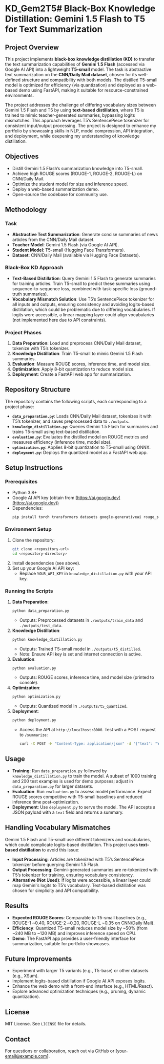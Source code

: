 # KD_Gem2T5# Black-Box Knowledge Distillation: Gemini 1.5 Flash to T5 for Text Summarization

## Project Overview
This project implements **black-box knowledge distillation (KD)** to transfer the text summarization capabilities of **Gemini 1.5 Flash** (accessed via Google AI API) into a lightweight **T5-small** model. The task is abstractive text summarization on the **CNN/Daily Mail dataset**, chosen for its well-defined structure and compatibility with both models. The distilled T5-small model is optimized for efficiency (via quantization) and deployed as a web-based demo using FastAPI, making it suitable for resource-constrained environments.

The project addresses the challenge of differing vocabulary sizes between Gemini 1.5 Flash and T5 by using **text-based distillation**, where T5 is trained to mimic teacher-generated summaries, bypassing logits mismatches. This approach leverages T5’s SentencePiece tokenizer for consistent input/output processing. The project is designed to enhance my portfolio by showcasing skills in NLP, model compression, API integration, and deployment, while deepening my understanding of knowledge distillation.

## Objectives
- Distill Gemini 1.5 Flash’s summarization knowledge into T5-small.
- Achieve high ROUGE scores (ROUGE-1, ROUGE-2, ROUGE-L) on CNN/Daily Mail.
- Optimize the student model for size and inference speed.
- Deploy a web-based summarization demo.
- Open-source the codebase for community use.

## Methodology
### Task
- **Abstractive Text Summarization**: Generate concise summaries of news articles from the CNN/Daily Mail dataset.
- **Teacher Model**: Gemini 1.5 Flash (via Google AI API).
- **Student Model**: T5-small (Hugging Face Transformers).
- **Dataset**: CNN/Daily Mail (available via Hugging Face Datasets).

### Black-Box KD Approach
- **Text-Based Distillation**: Query Gemini 1.5 Flash to generate summaries for training articles. Train T5-small to predict these summaries using sequence-to-sequence loss, combined with task-specific loss (ground-truth summaries).
- **Vocabulary Mismatch Solution**: Use T5’s SentencePiece tokenizer for all inputs and outputs, ensuring consistency and avoiding logits-based distillation, which could be problematic due to differing vocabularies. If logits were accessible, a linear mapping layer could align vocabularies (not implemented here due to API constraints).

### Project Phases
1. **Data Preparation**: Load and preprocess CNN/Daily Mail dataset, tokenize with T5’s tokenizer.
2. **Knowledge Distillation**: Train T5-small to mimic Gemini 1.5 Flash summaries.
3. **Evaluation**: Measure ROUGE scores, inference time, and model size.
4. **Optimization**: Apply 8-bit quantization to reduce model size.
5. **Deployment**: Create a FastAPI web app for summarization.

## Repository Structure
The repository contains the following scripts, each corresponding to a project phase:

- **`data_preparation.py`**: Loads CNN/Daily Mail dataset, tokenizes it with T5’s tokenizer, and saves preprocessed data to `./outputs`.
- **`knowledge_distillation.py`**: Queries Gemini 1.5 Flash for summaries and trains T5-small using text-based distillation.
- **`evaluation.py`**: Evaluates the distilled model on ROUGE metrics and measures efficiency (inference time, model size).
- **`optimization.py`**: Applies 8-bit quantization to T5-small using ONNX.
- **`deployment.py`**: Deploys the quantized model as a FastAPI web app.

## Setup Instructions
### Prerequisites
- Python 3.8+
- Google AI API key (obtain from [https://ai.google.dev](https://ai.google.dev))
- Dependencies:
  ```bash
  pip install torch transformers datasets google-generativeai rouge_score fastapi uvicorn optimum onnx
  ```

### Environment Setup
1. Clone the repository:
   ```bash
   git clone <repository-url>
   cd <repository-directory>
   ```
2. Install dependencies (see above).
3. Set up your Google AI API key:
   - Replace `YOUR_API_KEY` in `knowledge_distillation.py` with your API key.

### Running the Scripts
1. **Data Preparation**:
   ```bash
   python data_preparation.py
   ```
   - Outputs: Preprocessed datasets in `./outputs/train_data` and `./outputs/test_data`.
2. **Knowledge Distillation**:
   ```bash
   python knowledge_distillation.py
   ```
   - Outputs: Trained T5-small model in `./outputs/t5_distilled`.
   - Note: Ensure API key is set and internet connection is active.
3. **Evaluation**:
   ```bash
   python evaluation.py
   ```
   - Outputs: ROUGE scores, inference time, and model size (printed to console).
4. **Optimization**:
   ```bash
   python optimization.py
   ```
   - Outputs: Quantized model in `./outputs/t5_quantized`.
5. **Deployment**:
   ```bash
   python deployment.py
   ```
   - Access the API at `http://localhost:8000`. Test with a POST request to `/summarize`:
     ```bash
     curl -X POST -H "Content-Type: application/json" -d '{"text": "Your article text here"}' http://localhost:8000/summarize
     ```

## Usage
- **Training**: Run `data_preparation.py` followed by `knowledge_distillation.py` to train the model. A subset of 1000 training and 200 test examples is used for demo purposes; adjust in `data_preparation.py` for larger datasets.
- **Evaluation**: Run `evaluation.py` to assess model performance. Expect ROUGE scores competitive with T5-small baselines and reduced inference time post-optimization.
- **Deployment**: Use `deployment.py` to serve the model. The API accepts a JSON payload with a `text` field and returns a summary.

## Handling Vocabulary Mismatches
Gemini 1.5 Flash and T5-small use different tokenizers and vocabularies, which could complicate logits-based distillation. This project uses **text-based distillation** to avoid this issue:
- **Input Processing**: Articles are tokenized with T5’s SentencePiece tokenizer before querying Gemini 1.5 Flash.
- **Output Processing**: Gemini-generated summaries are re-tokenized with T5’s tokenizer for training, ensuring vocabulary consistency.
- **Alternative (Not Used)**: If logits were accessible, a linear layer could map Gemini’s logits to T5’s vocabulary. Text-based distillation was chosen for simplicity and API compatibility.

## Results
- **Expected ROUGE Scores**: Comparable to T5-small baselines (e.g., ROUGE-1 ~0.40, ROUGE-2 ~0.20, ROUGE-L ~0.35 on CNN/Daily Mail).
- **Efficiency**: Quantized T5-small reduces model size by ~50% (from ~240 MB to ~120 MB) and improves inference speed on CPU.
- **Demo**: The FastAPI app provides a user-friendly interface for summarization, suitable for portfolio showcases.

## Future Improvements
- Experiment with larger T5 variants (e.g., T5-base) or other datasets (e.g., XSum).
- Implement logits-based distillation if Google AI API exposes logits.
- Enhance the web demo with a front-end interface (e.g., HTML/React).
- Explore advanced optimization techniques (e.g., pruning, dynamic quantization).


## License
MIT License. See `LICENSE` file for details.

## Contact
For questions or collaboration, reach out via GitHub or [your-email@example.com].

